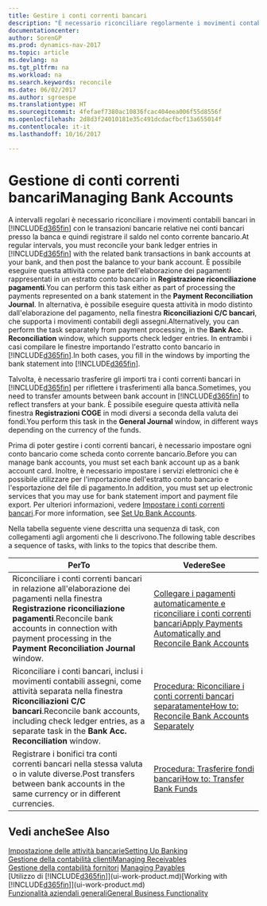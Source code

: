 ```yaml
---
title: Gestire i conti correnti bancari
description: "È necessario riconciliare regolarmente i movimenti contabili bancari in Dynamics NAV con le transazioni bancarie correlate nei conti bancari."
documentationcenter: 
author: SorenGP
ms.prod: dynamics-nav-2017
ms.topic: article
ms.devlang: na
ms.tgt_pltfrm: na
ms.workload: na
ms.search.keywords: reconcile
ms.date: 06/02/2017
ms.author: sgroespe
ms.translationtype: HT
ms.sourcegitcommit: 4fefaef7380ac10836fcac404eea006f55d8556f
ms.openlocfilehash: 2d8d3f24010181e35c491dcdacfbcf13a655014f
ms.contentlocale: it-it
ms.lasthandoff: 10/16/2017

---
```

# <a name="managing-bank-accounts"></a><span data-ttu-id="ba4a6-103">Gestione di conti correnti bancari</span><span class="sxs-lookup"><span data-stu-id="ba4a6-103">Managing Bank Accounts</span></span>
<span data-ttu-id="ba4a6-104">A intervalli regolari è necessario riconciliare i movimenti contabili bancari in [!INCLUDE[d365fin](includes/d365fin_md.md)] con le transazioni bancarie relative nei conti bancari presso la banca e quindi registrare il saldo nel conto corrente bancario.</span><span class="sxs-lookup"><span data-stu-id="ba4a6-104">At regular intervals, you must reconcile your bank ledger entries in [!INCLUDE[d365fin](includes/d365fin_md.md)] with the related bank transactions in bank accounts at your bank, and then post the balance to your bank account.</span></span> <span data-ttu-id="ba4a6-105">È possibile eseguire questa attività come parte dell'elaborazione dei pagamenti rappresentati in un estratto conto bancario in **Registrazione riconciliazione pagamenti**.</span><span class="sxs-lookup"><span data-stu-id="ba4a6-105">You can perform this task either as part of processing the payments represented on a bank statement in the **Payment Reconciliation Journal**.</span></span> <span data-ttu-id="ba4a6-106">In alternativa, è possibile eseguire questa attività in modo distinto dall'elaborazione del pagamento, nella finestra **Riconciliazioni C/C bancari**, che supporta i movimenti contabili degli assegni.</span><span class="sxs-lookup"><span data-stu-id="ba4a6-106">Alternatively, you can perform the task separately from payment processing, in the **Bank Acc. Reconciliation** window, which supports check ledger entries.</span></span> <span data-ttu-id="ba4a6-107">In entrambi i casi compilare le finestre importando l'estratto conto bancario in [!INCLUDE[d365fin](includes/d365fin_md.md)].</span><span class="sxs-lookup"><span data-stu-id="ba4a6-107">In both cases, you fill in the windows by importing the bank statement into [!INCLUDE[d365fin](includes/d365fin_md.md)].</span></span>

<span data-ttu-id="ba4a6-108">Talvolta, è necessario trasferire gli importi tra i conti correnti bancari in [!INCLUDE[d365fin](includes/d365fin_md.md)] per riflettere i trasferimenti alla banca.</span><span class="sxs-lookup"><span data-stu-id="ba4a6-108">Sometimes, you need to transfer amounts between bank account in [!INCLUDE[d365fin](includes/d365fin_md.md)] to reflect transfers at your bank.</span></span> <span data-ttu-id="ba4a6-109">È possibile eseguire questa attività nella finestra **Registrazioni COGE** in modi diversi a seconda della valuta dei fondi.</span><span class="sxs-lookup"><span data-stu-id="ba4a6-109">You perform this task in the **General Journal** window, in different ways depending on the currency of the funds.</span></span>

<span data-ttu-id="ba4a6-110">Prima di poter gestire i conti correnti bancari, è necessario impostare ogni conto bancario come scheda conto corrente bancario.</span><span class="sxs-lookup"><span data-stu-id="ba4a6-110">Before you can manage bank accounts, you must set each bank account up as a bank account card.</span></span> <span data-ttu-id="ba4a6-111">Inoltre, è necessario impostare i servizi elettronici che è possibile utilizzare per l'importazione dell'estratto conto bancario e l'esportazione del file di pagamento.</span><span class="sxs-lookup"><span data-stu-id="ba4a6-111">In addition, you must set up electronic services that you may use for bank statement import and payment file export.</span></span> <span data-ttu-id="ba4a6-112">Per ulteriori informazioni, vedere [Impostare i conti correnti bancari](bank-setup-banking.md).</span><span class="sxs-lookup"><span data-stu-id="ba4a6-112">For more information, see [Set Up Bank Accounts](bank-setup-banking.md).</span></span>

<span data-ttu-id="ba4a6-113">Nella tabella seguente viene descritta una sequenza di task, con collegamenti agli argomenti che li descrivono.</span><span class="sxs-lookup"><span data-stu-id="ba4a6-113">The following table describes a sequence of tasks, with links to the topics that describe them.</span></span>

| <span data-ttu-id="ba4a6-114">Per</span><span class="sxs-lookup"><span data-stu-id="ba4a6-114">To</span></span> | <span data-ttu-id="ba4a6-115">Vedere</span><span class="sxs-lookup"><span data-stu-id="ba4a6-115">See</span></span> |
| --- | --- |
| <span data-ttu-id="ba4a6-116">Riconciliare i conti correnti bancari in relazione all'elaborazione dei pagamenti nella finestra **Registrazione riconciliazione pagamenti**.</span><span class="sxs-lookup"><span data-stu-id="ba4a6-116">Reconcile bank accounts in connection with payment processing in the **Payment Reconciliation Journal** window.</span></span> |[<span data-ttu-id="ba4a6-117">Collegare i pagamenti automaticamente e riconciliare i conti correnti bancari</span><span class="sxs-lookup"><span data-stu-id="ba4a6-117">Apply Payments Automatically and Reconcile Bank Accounts</span></span>](receivables-apply-payments-auto-reconcile-bank-accounts.md) |
| <span data-ttu-id="ba4a6-118">Riconciliare i conti bancari, inclusi i movimenti contabili assegni, come attività separata nella finestra **Riconciliazioni C/C bancari**.</span><span class="sxs-lookup"><span data-stu-id="ba4a6-118">Reconcile bank accounts, including check ledger entries, as a separate task in the **Bank Acc. Reconciliation** window.</span></span> |[<span data-ttu-id="ba4a6-119">Procedura: Riconciliare i conti correnti bancari separatamente</span><span class="sxs-lookup"><span data-stu-id="ba4a6-119">How to: Reconcile Bank Accounts Separately</span></span>](bank-how-reconcile-bank-accounts-separately.md) |
| <span data-ttu-id="ba4a6-120">Registrare i bonifici tra conti correnti bancari nella stessa valuta o in valute diverse.</span><span class="sxs-lookup"><span data-stu-id="ba4a6-120">Post transfers between bank accounts in the same currency or in different currencies.</span></span> |[<span data-ttu-id="ba4a6-121">Procedura: Trasferire fondi bancari</span><span class="sxs-lookup"><span data-stu-id="ba4a6-121">How to: Transfer Bank Funds</span></span>](bank-how-transfer-bank-funds.md) |

## <a name="see-also"></a><span data-ttu-id="ba4a6-122">Vedi anche</span><span class="sxs-lookup"><span data-stu-id="ba4a6-122">See Also</span></span>
[<span data-ttu-id="ba4a6-123">Impostazione delle attività bancarie</span><span class="sxs-lookup"><span data-stu-id="ba4a6-123">Setting Up Banking</span></span>](bank-setup-banking.md)  
[<span data-ttu-id="ba4a6-124">Gestione della contabilità clienti</span><span class="sxs-lookup"><span data-stu-id="ba4a6-124">Managing Receivables</span></span>](receivables-manage-receivables.md)  
<span data-ttu-id="ba4a6-125">[Gestione della contabilità fornitori](payables-manage-payables.md)  </span><span class="sxs-lookup"><span data-stu-id="ba4a6-125">[Managing Payables](payables-manage-payables.md)  </span></span>  
<span data-ttu-id="ba4a6-126">[Utilizzo di [!INCLUDE[d365fin](includes/d365fin_md.md)]](ui-work-product.md)</span><span class="sxs-lookup"><span data-stu-id="ba4a6-126">[Working with [!INCLUDE[d365fin](includes/d365fin_md.md)]](ui-work-product.md)</span></span>  
[<span data-ttu-id="ba4a6-127">Funzionalità aziendali generali</span><span class="sxs-lookup"><span data-stu-id="ba4a6-127">General Business Functionality</span></span>](ui-across-business-areas.md)  

